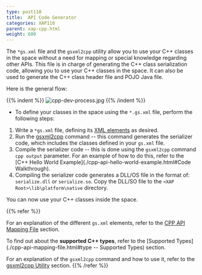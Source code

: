 ```yaml
---
type: post110
title:  API Code Generator
categories: XAP110
parent: xap-cpp.html
weight: 600
---
```




The `*gs.xml` file and the `gsxml2cpp` utility allow you to use your C++ classes in the space without a need for mapping or special knowledge regarding other APIs. This file is in charge of generating the C++ class serialization code, allowing you to use your C++ classes in the space. It can also be used to generate the C++ class header file and POJO Java file.

Here is the general flow:

{{% indent %}}
![cpp-dev-process.jpg](/attachment_files/cpp-dev-process.jpg)
{{% /indent %}}

- To define your classes in the space using the `*.gs.xml` file, perform the following steps:

1. Write a `*gs.xml` file, defining its [XML elements](./cpp-api-mapping-file.html) as desired.
1. Run the [gsxml2cpp](./cpp-gsxml-utility.html) command -- this command generates the serializer code, which includes the classes defined in your `gs.xml` file.
1. Compile the serializer code -- this is done using the `gsxml2cpp` command `cpp output` parameter. For an example of how to do this, refer to the [C++ Hello World Example](./cpp-api-hello-world-example.html#Code Walkthrough).
1. Compiling the serializer code generates a DLL/OS file in the format of: `serialize.dll` or  `serialize.so`. Copy the DLL/SO file to the `<XAP Root>\lib\platform\native` directory.

You can now use your C++ classes inside the space.

{{% refer %}}

For an explanation of the different `gs.xml` elements, refer to the [CPP API Mapping File](./cpp-api-mapping-file.html) section.

To find out about the **supported C++ types**, refer to the [Supported Types](./cpp-api-mapping-file.html#type -- Supported Types) section.

For an explanation of the `gsxml2cpp` command and how to use it, refer to the [gsxml2cpp Utility](./cpp-gsxml-utility.html) section.
{{% /refer %}}
